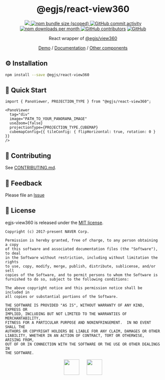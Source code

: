 <h1 align=center>
  @egjs/react-view360
</h1>

<p align=center>
  <a href="https://www.npmjs.com/package/@egjs/react-view360" target="_blank">
    <img src="https://img.shields.io/npm/v/@egjs/react-view360.svg?style=flat-square&color=00d8ff&label=version&logo=NPM">
  </a>
  <a href="https://www.npmjs.com/package/@egjs/react-view360" target="_blank">
    <img alt="npm bundle size (scoped)" src="https://img.shields.io/bundlephobia/minzip/@egjs/react-view360.svg?style=flat-square&label=%F0%9F%92%BE%20gzipped&color=007acc">
  </a>
  <a href="https://github.com/naver/egjs-view360/graphs/commit-activity">
    <img alt="GitHub commit activity" src="https://img.shields.io/github/commit-activity/m/naver/egjs-view360.svg?style=flat-square&label=%E2%AC%86%20commits&color=08CE5D">
  </a>
  <a href="https://www.npmjs.com/package/@egjs/react-view360" target="_blank">
    <img src="https://img.shields.io/npm/dm/@egjs/react-view360.svg?style=flat-square&label=%E2%AC%87%20downloads&color=08CE5D" alt="npm downloads per month">
  </a>
  <a href="https://github.com/naver/egjs-view360/graphs/contributors" target="_blank">
    <img alt="GitHub contributors" src="https://img.shields.io/github/contributors/naver/egjs-view360.svg?label=%F0%9F%91%A5%20contributors&style=flat-square&color=08CE5D"></a>
  <a href="https://github.com/naver/egjs-view360/blob/master/LICENSE" target="_blank">
    <img alt="GitHub" src="https://img.shields.io/github/license/naver/egjs-view360.svg?style=flat-square&label=%F0%9F%93%9C%20license&color=08CE5D">
  </a>
</p>

<p align=center>
  React wrapper of <a href="https://github.com/naver/egjs-view360">@egjs/view360</a>
</p>

<p align=center>
  <a href="https://naver.github.io/egjs-view360/">Demo</a> / <a href="https://naver.github.io/egjs-view360/release/latest/doc/">Documentation</a> / <a href="https://naver.github.io/egjs/">Other components</a>
</p>

## ⚙️ Installation
```sh
npm install --save @egjs/react-view360
```

## 🏃 Quick Start
```tsx
import { PanoViewer, PROJECTION_TYPE } from "@egjs/react-view360";

<PanoViewer
  tag="div"
  image="PATH_TO_YOUR_PANORAMA_IMAGE"
  useZoom={false}
  projectionType={PROJECTION_TYPE.CUBEMAP}
  cubemapConfig={{ tileConfig: { flipHorizontal: true, rotation: 0 } }}
/>
```

## 🙌 Contributing
See [CONTRIBUTING.md](https://github.com/naver/egjs-view360/blob/master/CONTRIBUTING.md).

## 📝 Feedback
Please file an [Issue](https://github.com/naver/egjs-view360/issues)

## 📜 License
egjs-view360 is released under the [MIT license](http://naver.github.io/egjs/license.txt).

```
Copyright (c) 2017-present NAVER Corp.

Permission is hereby granted, free of charge, to any person obtaining a copy
of this software and associated documentation files (the "Software"), to deal
in the Software without restriction, including without limitation the rights
to use, copy, modify, merge, publish, distribute, sublicense, and/or sell
copies of the Software, and to permit persons to whom the Software is
furnished to do so, subject to the following conditions:

The above copyright notice and this permission notice shall be included in
all copies or substantial portions of the Software.

THE SOFTWARE IS PROVIDED "AS IS", WITHOUT WARRANTY OF ANY KIND, EXPRESS OR
IMPLIED, INCLUDING BUT NOT LIMITED TO THE WARRANTIES OF MERCHANTABILITY,
FITNESS FOR A PARTICULAR PURPOSE AND NONINFRINGEMENT.  IN NO EVENT SHALL THE
AUTHORS OR COPYRIGHT HOLDERS BE LIABLE FOR ANY CLAIM, DAMAGES OR OTHER
LIABILITY, WHETHER IN AN ACTION OF CONTRACT, TORT OR OTHERWISE, ARISING FROM,
OUT OF OR IN CONNECTION WITH THE SOFTWARE OR THE USE OR OTHER DEALINGS IN
THE SOFTWARE.
```

<p align=center>
  <a href="https://naver.github.io/egjs/"><img height="50" src="https://naver.github.io/egjs/img/logotype1_black.svg" ></a>&nbsp;&nbsp;&nbsp;&nbsp;&nbsp;&nbsp;<a href="https://github.com/naver"><img height="50" src="https://naver.github.io/OpenSourceGuide/book/assets/naver_logo.png" /></a>
</p>
